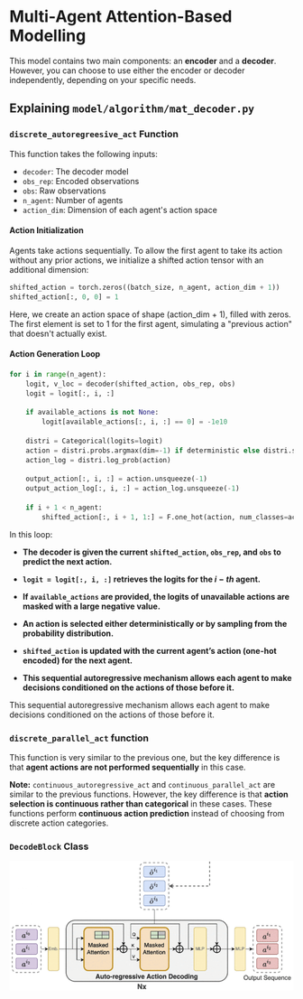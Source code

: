 # Multi-Agent Attention-Based Modelling

This model contains two main components: an **encoder** and a **decoder**. However, you can choose to use either the encoder or decoder independently, depending on your specific needs.

## Explaining `model/algorithm/mat_decoder.py`

### `discrete_autoregreesive_act` Function

This function takes the following inputs:

- `decoder`: The decoder model
- `obs_rep`: Encoded observations
- `obs`: Raw observations
- `n_agent`: Number of agents
- `action_dim`: Dimension of each agent's action space

#### Action Initialization

Agents take actions sequentially. To allow the first agent to take its action without any prior actions, we initialize a shifted action tensor with an additional dimension:

```python
shifted_action = torch.zeros((batch_size, n_agent, action_dim + 1))
shifted_action[:, 0, 0] = 1
```
Here, we create an action space of shape (action_dim + 1), filled with zeros. The first element is set to 1 for the first agent, simulating a "previous action" that doesn't actually exist.

#### Action Generation Loop
```python
for i in range(n_agent):
    logit, v_loc = decoder(shifted_action, obs_rep, obs)
    logit = logit[:, i, :]
    
    if available_actions is not None:
        logit[available_actions[:, i, :] == 0] = -1e10

    distri = Categorical(logits=logit)
    action = distri.probs.argmax(dim=-1) if deterministic else distri.sample()
    action_log = distri.log_prob(action)

    output_action[:, i, :] = action.unsqueeze(-1)
    output_action_log[:, i, :] = action_log.unsqueeze(-1)

    if i + 1 < n_agent:
        shifted_action[:, i + 1, 1:] = F.one_hot(action, num_classes=action_dim)
```
In this loop:

- **The decoder is given the current `shifted_action`, `obs_rep`, and `obs` to predict the next action.**

- **`logit = logit[:, i, :]` retrieves the logits for the $i-th$ agent.**

- **If `available_actions` are provided, the logits of unavailable actions are masked with a large negative value.**

- **An action is selected either deterministically or by sampling from the probability distribution.**

- **`shifted_action` is updated with the current agent’s action (one-hot encoded) for the next agent.**

- **This sequential autoregressive mechanism allows each agent to make decisions conditioned on the actions of those before it.**

This sequential autoregressive mechanism allows each agent to make decisions conditioned on the actions of those before it.

### `discrete_parallel_act` function
This function is very similar to the previous one, but the key difference is that **agent actions are not performed sequentially** in this case.

**Note:** `continuous_autoregressive_act` and `continuous_parallel_act` are similar to the previous functions. However, the key difference is that **action selection is continuous rather than categorical** in these cases. These functions perform **continuous action prediction** instead of choosing from discrete action categories.

### `DecodeBlock` Class

![encode block image](<img/image.png>)